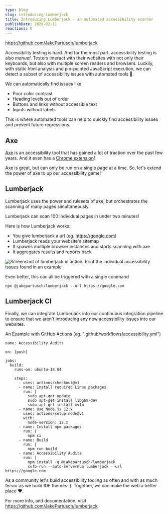 ```yaml
---
type: blog
slug: introducing-lumberjack
title: Introducing Lumberjack - an automated accessibility scanner
publishDate: 2020-02-11
reactions: 0
---
```


https://github.com/JakePartusch/lumberjack

Accessibility testing is hard. And for the most part, accessibility testing is also _manual_. Testers interact with their websites with not only their keyboards, but also with multiple screen readers and browsers. Luckily, with static html analysis and pin-pointed JavaScript execution, we can detect a subset of accessibility issues with automated tools 🎉.

We can automatically find issues like:

- Poor color contrast
- Heading levels out of order
- Buttons and links without accessible text
- Inputs without labels

This is where automated tools can help to quickly find accessibility issues and prevent future regressions.

## Axe

[Axe](https://github.com/dequelabs/axe-core) is an accessibility tool that has gained a lot of traction over the past few years. And it even has a [Chrome extension](https://chrome.google.com/webstore/detail/axe-web-accessibility-tes/lhdoppojpmngadmnindnejefpokejbdd?hl=en-US)!

Axe is great, but can only be run on a single page at a time. So, let's extend the power of axe to up our accessibility game!

## Lumberjack

Lumberjack uses the power and rulesets of axe, but orchestrates the scanning of many pages simultaneously.

Lumberjack can scan 100 individual pages in under two minutes!

Here is how Lumberjack works:

- You give lumberjack a url (eg. https://google.com)
- Lumberjack reads your website's sitemap
- It spawns multiple browser instances and starts scanning with axe
- It aggregates results and reports back

![Screenshot of lumberjack in action. Print the individual accessibility issues found in an example](https://dev-to-uploads.s3.amazonaws.com/i/4ktrbctg49ccw4hoc3df.png)

Even better, this can all be triggered with a single command

```
npx @jakepartusch/lumberjack --url https://google.com
```

## Lumberjack CI

Finally, we can integrate Lumberjack into our continuous integration pipeline to ensure that we aren't introducing any new accessibility issues into our websites.

An Example with GitHub Actions (eg. ".github/workflows/accessibility.yml")

```
name: Accessibility Audits

on: [push]

jobs:
  build:
    runs-on: ubuntu-18.04

    steps:
      - uses: actions/checkout@v1
      - name: Install required Linux packages
        run: |
          sudo apt-get update
          sudo apt-get install libgbm-dev
          sudo apt-get install xvfb
      - name: Use Node.js 12.x
        uses: actions/setup-node@v1
        with:
          node-version: 12.x
      - name: Install npm packages
        run: |
          npm ci
      - name: Build
        run: |
          npm run build
      - name: Accessibility Audits
        run: |
          npm install -g @jakepartusch/lumberjack
          xvfb-run --auto-servernum lumberjack --url https://google.com
```

As a community let's build accessibility tooling as often and with as much fervor as we build IDE themes :). Together, we can make the web a better place ♥️.

For more info, and documentation, visit https://github.com/JakePartusch/lumberjack
